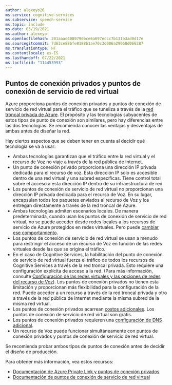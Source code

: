 ```yaml
---
author: alexeyo26
ms.service: cognitive-services
ms.subservice: speech-service
ms.topic: include
ms.date: 03/19/2021
ms.author: alexeyo
ms.openlocfilehash: 201aaae4089790bce6a697eccc7b131b3ad0d17e
ms.sourcegitcommit: 7d63ce88bfe8188b1ae70c3d006a29068d066287
ms.translationtype: HT
ms.contentlocale: es-ES
ms.lasthandoff: 07/22/2021
ms.locfileid: "114453993"
---
```

## <a name="private-endpoints-and-virtual-network-service-endpoints"></a>Puntos de conexión privados y puntos de conexión de servicio de red virtual

Azure proporciona puntos de conexión privados y puntos de conexión de servicio de red virtual para el tráfico que se tuneliza a través de la [red troncal privada de Azure](https://azure.microsoft.com/global-infrastructure/global-network/). El propósito y las tecnologías subyacentes de estos tipos de punto de conexión son similares, pero hay diferencias entre las dos tecnologías. Se recomienda conocer las ventajas y desventajas de ambas antes de diseñar la red.

Hay ciertos aspectos que se deben tener en cuenta al decidir qué tecnología se va a usar:
- Ambas tecnologías garantizan que el tráfico entre la red virtual y el recurso de Voz no viaje a través de la red pública de Internet.
- Un punto de conexión privado proporciona una dirección IP privada dedicada para el recurso de voz. Esta dirección IP solo es accesible dentro de una red virtual y una subred específicas. Tiene control total sobre el acceso a esta dirección IP dentro de su infraestructura de red.
- Los puntos de conexión de servicio de red virtual no proporcionan una dirección IP privada dedicada para el recurso de Voz. En su lugar, encapsulan todos los paquetes enviados al recurso de Voz y los entregan directamente a través de la red troncal de Azure.
- Ambas tecnologías admiten escenarios locales. De manera predeterminada, cuando usan los puntos de conexión de servicio de red virtual, no se puede acceder desde redes locales a los recursos de servicio de Azure protegidos en redes virtuales. Pero puede [cambiar ese comportamiento](../../../virtual-network/virtual-network-service-endpoints-overview.md#secure-azure-service-access-from-on-premises).
- Los puntos de conexión de servicio de red virtual se usan a menudo para restringir el acceso de un recurso de Voz en función de las redes virtuales desde las que se origina el tráfico.
- En el caso de Cognitive Services, la habilitación del punto de conexión de servicio de red virtual fuerza el tráfico de todos los recursos de Cognitive Services a través de la red troncal privada. Esto requiere una configuración explícita de acceso a la red. (Para más información, consulte [Configuración de las redes virtuales y las opciones de redes del recurso de Voz](../speech-service-vnet-service-endpoint.md#configure-virtual-networks-and-the-speech-resource-networking-settings)). Los puntos de conexión privados no tienen esta limitación y proporcionan más flexibilidad para la configuración de la red. Puede acceder a un recurso a través de la red troncal privada y otro a través de la red pública de Internet mediante la misma subred de la misma red virtual.
- Los puntos de conexión privados acarrean [costos adicionales](https://azure.microsoft.com/pricing/details/private-link). Los puntos de conexión de servicio de red virtual son gratis.
- Los puntos de conexión privados requieren una [configuración de DNS adicional](../speech-services-private-link.md#turn-on-private-endpoints).
- Un recurso de Voz puede funcionar simultáneamente con puntos de conexión privados y puntos de conexión de servicio de red virtual.

Se recomienda probar ambos tipos de puntos de conexión antes de decidir el diseño de producción. 

Para obtener más información, vea estos recursos:

- [Documentación de Azure Private Link y puntos de conexión privados](../../../private-link/private-link-overview.md)
- [Documentación de puntos de conexión de servicio de red virtual](../../../virtual-network/virtual-network-service-endpoints-overview.md)
